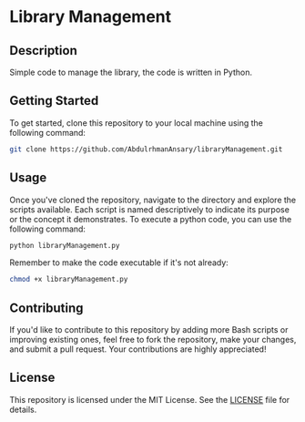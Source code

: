 # Library Management
## Description
Simple code to manage the library, the code is written in Python.
## Getting Started
To get started, clone this repository to your local machine using the following command:
```bash
git clone https://github.com/AbdulrhmanAnsary/libraryManagement.git
```
## Usage
Once you've cloned the repository, navigate to the directory and explore the scripts available. Each script is named descriptively to indicate its purpose or the concept it demonstrates.
To execute a python code, you can use the following command:
```bash
python libraryManagement.py
```
Remember to make the code executable if it's not already:
```bash
chmod +x libraryManagement.py
```
## Contributing
If you'd like to contribute to this repository by adding more Bash scripts or improving existing ones, feel free to fork the repository, make your changes, and submit a pull request. Your contributions are highly appreciated!
## License
This repository is licensed under the MIT License. See the [LICENSE](/LICENSE) file for details.